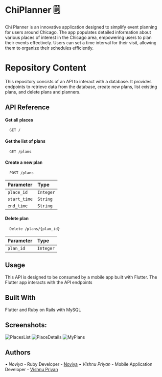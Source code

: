 
# ChiPlanner 🗒️

Chi Planner is an innovative application designed to simplify event planning for users around Chicago. The app populates detailed information about various places of interest in the Chicago area, empowering users to plan their events effectively. Users can set a time interval for their visit, allowing them to organize their schedules efficiently.


# Repository Content

This repository consists of an API to interact with a database. It provides endpoints to retrieve data from the database, create new plans, list existing plans, and delete plans and planners.

## API Reference

#### Get all places

```http
  GET /
```
#### Get the list of plans

```http
  GET /plans
```
#### Create a new plan
```http
  POST /plans
```
| Parameter | Type     |
| :-------- | :------- |
| `place_id`      | `Integer` |
| `start_time`      | `String` |
| `end_time`      | `String` |

#### Delete plan
```http
  Delete /plans/{plan_id}
```
| Parameter | Type     |
| :-------- | :------- |
| `plan_id`      | `Integer` |

## Usage

This API is designed to be consumed by a mobile app built with Flutter. The Flutter app interacts with the API endpoints

## Built With

Flutter and Ruby on Rails with MySQL

## Screenshots:
![PlacesList](https://github.com/vishnu32510/chi-scartlet-hacks/assets/76788079/7c425a36-6492-452e-8971-b26c10f26b8c)
![PlaceDetails](https://github.com/vishnu32510/chi-scartlet-hacks/assets/76788079/a00b1388-3b5b-42fc-9d1b-c9eb6279ac4d)
![MyPlans](https://github.com/vishnu32510/chi-scartlet-hacks/assets/76788079/71ab5597-62c9-4bdc-b0cd-1da2da20e307)


## Authors

•⁠  ⁠*Noviya* - Ruby Developer - [Noviya](https://github.com/noviya23)
•⁠  ⁠*Vishnu Priyan* - Mobile Application Developer - [Vishnu Priyan](https://github.com/vishnu32510)

